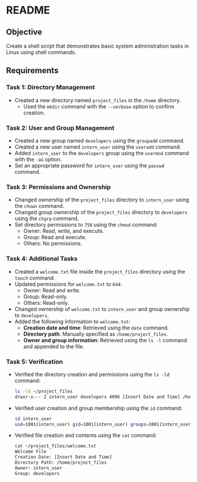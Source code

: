 # README

## Objective
Create a shell script that demonstrates basic system administration tasks in Linux using shell commands.

## Requirements

### Task 1: Directory Management
- Created a new directory named `project_files` in the `/home` directory.
  - Used the `mkdir` command with the `--verbose` option to confirm creation.

### Task 2: User and Group Management
- Created a new group named `developers` using the `groupadd` command.
- Created a new user named `intern_user` using the `useradd` command.
- Added `intern_user` to the `developers` group using the `usermod` command with the `-aG` option.
- Set an appropriate password for `intern_user` using the `passwd` command.

### Task 3: Permissions and Ownership
- Changed ownership of the `project_files` directory to `intern_user` using the `chown` command.
- Changed group ownership of the `project_files` directory to `developers` using the `chgrp` command.
- Set directory permissions to `750` using the `chmod` command:
  - Owner: Read, write, and execute.
  - Group: Read and execute.
  - Others: No permissions.

### Task 4: Additional Tasks
- Created a `welcome.txt` file inside the `project_files` directory using the `touch` command.
- Updated permissions for `welcome.txt` to `644`:
  - Owner: Read and write.
  - Group: Read-only.
  - Others: Read-only.
- Changed ownership of `welcome.txt` to `intern_user` and group ownership to `developers`.
- Added the following information to `welcome.txt`:
  - **Creation date and time**: Retrieved using the `date` command.
  - **Directory path**: Manually specified as `/home/project_files`.
  - **Owner and group information**: Retrieved using the `ls -l` command and appended to the file.

### Task 5: Verification
- Verified the directory creation and permissions using the `ls -ld` command:
  ```bash
  ls -ld ~/project_files
  drwxr-x--- 2 intern_user developers 4096 [Insert Date and Time] /home/project_files
  ```
- Verified user creation and group membership using the `id` command:
  ```bash
  id intern_user
  uid=1001(intern_user) gid=1001(intern_user) groups=1001(intern_user),1002(developers)
  ```
- Verified file creation and contents using the `cat` command:
  ```bash
  cat ~/project_files/welcome.txt
  Welcome File
  Creation Date: [Insert Date and Time]
  Directory Path: /home/project_files
  Owner: intern_user
  Group: developers
  ```

